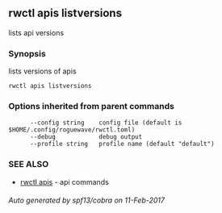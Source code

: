 ## rwctl apis listversions

lists api versions

### Synopsis


lists versions of apis

```
rwctl apis listversions
```

### Options inherited from parent commands

```
      --config string    config file (default is $HOME/.config/roguewave/rwctl.toml)
      --debug            debug output
      --profile string   profile name (default "default")
```

### SEE ALSO
* [rwctl apis](rwctl_apis.md)	 - api commands

###### Auto generated by spf13/cobra on 11-Feb-2017
